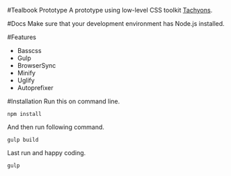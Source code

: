 #Tealbook Prototype
A prototype using low-level CSS toolkit [Tachyons](http://tachyons.io/).

#Docs
Make sure that your development environment has Node.js installed.

#Features
* Basscss
* Gulp
* BrowserSync
* Minify
* Uglify
* Autoprefixer

#Installation
Run this on command line.
```
npm install
```
And then run following command.
```
gulp build
```
Last run and happy coding.
```
gulp
```
